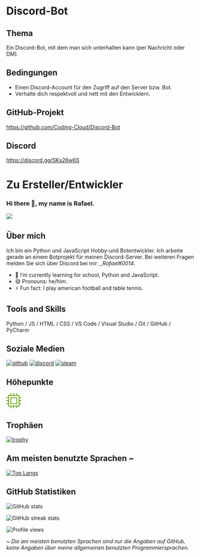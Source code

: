 # Discord-Bot

## Thema

Ein Discord-Bot, mit dem man sich unterhalten kann (per Nachricht oder DM).

## Bedingungen

- Einen Discord-Account für den Zugriff auf den Server bzw. Bot.
- Verhalte dich respektvoll und nett mit den Entwicklern.

## GitHub-Projekt

https://github.com/Coding-Cloud/Discord-Bot

## Discord
 
https://discord.gg/SKs26w6S



# Zu Ersteller/Entwickler

### Hi there 👋, my name is Rafael.
![](https://getwallpapers.com/wallpaper/full/7/8/6/15319.jpg)

## Über mich

Ich bin ein Python und JavaScript Hobby-und Botentwickler. Ich arbeite gerade an einem Botprojekt für meinen Discord-Server. Bei weiteren Fragen melden Sie sich über Discord bei mir: *_Rafael#0014*.
- 🌱 I’m currently learning for school, Python and JavaScript. 
- 😄 Pronouns: he/him. 
- ⚡ Fun fact: I play american football and table tennis. 

## Tools and Skills

Python / JS / HTML / CSS / VS Code / Visual Studio / Git / GitHub / PyCharm

## Soziale Medien

[<img src='https://cdn.jsdelivr.net/npm/simple-icons@3.0.1/icons/github.svg' alt='github' height='40'>](https://github.com/Coding-Cloud)  [<img src='https://cdn.jsdelivr.net/npm/simple-icons@3.0.1/icons/discord.svg' alt='discord' height='40'>](https://discord.gg/6uymsMcR)  [<img src='https://cdn.jsdelivr.net/npm/simple-icons@3.0.1/icons/steam.svg' alt='steam' height='40'>](https://steamcommunity.com/id/_Rafael/)  

## Höhepunkte

<a href='https://docs.github.com/en/developers'><img src='https://raw.githubusercontent.com/acervenky/animated-github-badges/master/assets/devbadge.gif' width='40' height='40'></a> 

## Trophäen

[![trophy](https://github-profile-trophy.vercel.app/?username=Coding-Cloud)](https://github.com/ryo-ma/github-profile-trophy)

## Am meisten benutzte Sprachen ~

[![Top Langs](https://github-readme-stats.vercel.app/api/top-langs/?username=Coding-Cloud)](https://github.com/anuraghazra/github-readme-stats)

## GitHub Statistiken

![GitHub stats](https://github-readme-stats.vercel.app/api?username=Coding-Cloud&show_icons=true)  

![GitHub streak stats](https://github-readme-streak-stats.herokuapp.com/?user=Coding-Cloud)  

![Profile views](https://gpvc.arturio.dev/Coding-Cloud)  

~ *Die am meisten benutzten Sprachen sind nur die Angaben auf GitHub, keine Angaben über meine allgemeinen benutzten Programmiersprachen.* 
